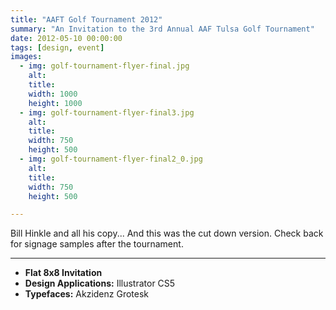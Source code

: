 ```yaml
---
title: "AAFT Golf Tournament 2012"
summary: "An Invitation to the 3rd Annual AAF Tulsa Golf Tournament"
date: 2012-05-10 00:00:00
tags: [design, event]
images:
  - img: golf-tournament-flyer-final.jpg
    alt: 
    title: 
    width: 1000
    height: 1000
  - img: golf-tournament-flyer-final3.jpg
    alt: 
    title: 
    width: 750
    height: 500
  - img: golf-tournament-flyer-final2_0.jpg
    alt: 
    title: 
    width: 750
    height: 500

---
```


<p>Bill Hinkle and all his copy... And this was the cut down version. Check back for signage samples after the tournament.</p>

---

<ul><li><strong>Flat 8x8 Invitation</strong></li><li><strong>Design Applications:</strong>&nbsp;Illustrator CS5</li><li><strong>Typefaces:</strong>&nbsp;Akzidenz Grotesk</li></ul>

